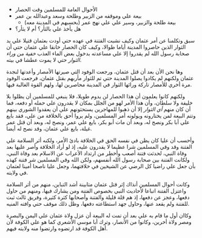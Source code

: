 - الأحوال العامة للمسلمين وقت الحصار
- بيعة علي وموقفه من الزبير وطلحة وسعد وعبدالله بن عمر
	- بيعة طلحة والزبير، وسير علي علي نهج عمر (بحسبهم في المدينة معه)
- هل يأخذ علي بالثأر؟ أم لا يثأر؟

سبق وتكلمنا عن أمر عثمان وكيف نشبت الفتنة في عهده حتي أودت بعثمان قتيلا علي يد الثوار الذين حاصروا المدينة أياما طوالا، وكيف كان الحصار خانقا علي عثمان حتي أن صحابة رسول الله لم يقدروا إلا علي مساعدته بدخول بعض الماء العذب _خفية من وراء الثوار_ حتي لا يموت عطشا في بيته.

وها نحن الأن بعد أن قتل عثمان، ورجعت الوفود التي صيرتها الأمصار وأعدتها لنجدة عثمان ولكنهم لم يكادوا يصلوا المدينة حتي تم للثوار مأربهم بقتل عثمان، فرجعت الوفود مرة أخري للأمصار تاركة ورائها الثوار في المدينة محاصرين لها، ولهم القوة الغالبة فيها.

ولكنهم كانوا يعلمون أن هذا الحصار لن يدوم طويلا، فلا ينبغي للمسلمين أن يظلوا بلا خليفة ولا سلطان، وأن هذا الأمر لهو من الجلل بمكان لا يقدرون علي حمله أو دفعه، فما أن كان منهم _أي الثوار_ إلا أن ذهبوا للمهاجرين يستحثونهم علي أن يعقدوا الشوري بينهم وتتم البيعة لمن يختارونه ويولونه أمر المسلمين، ولم يروا أحق بالخلافة من علي، فقد بايع علي أبا بكر ونصح له، وبعد أن مات أبو بكر، بايع علي عمر، ونصح له، وبعد أن قتل عمر غيلة، بايع علي عثمان، وقد نصح له أيضا.

وأحسب أن عليا كان يظن في نفسه الحق في الخلافة بادئ الأمر، ولكنه أثر السلامة علي الفتنة وقد وقي المسلمين شرا عظيما لا يقدرون عليه، إذ لو أراد  الخلافة وأصر عليها بعد وفاة النبي، لحدثت فتنة أصعب وأخطر من ارتداد الأعراب عن الاسلام بعد وفاة النبي، ولكانت الفتنة بين صحابة رسول الله أنفسهم، ولكن الله وقي المسلمين شر فتنة كهذه بأن جعل علي راضيا كل الرضي عن الشيخين في خلافتهما، وجعل عليا ناصحا أمينا لعثمان في ولايته.

وكانت أحوال المسلمين أنذاك إثر قتل عثمان متابينة أشد التباين، منهم من أثر السلامة واعتزل الفتنة اتباعا لأحاديث النبي بخصوص الفتنة ومن يشارك فيها، ومنهم من حاول دفعها، وعجز عن دفعها، إذ هم قلة قليلة والفتنة وأصحابها كثرة كثيرة،  وفريق ثالث ثبت للفتنة ولم يقعد عنها، وحاول جهد استطاعته دفعها، وظل ذلك موقف حتي وافته المنيه.

وكاان أول ما قام به علي بعد أن تمت له البيعة أن عزل ولاة عثمان علي اليمن والبصرة ومصر ولاة أخرين، وكانوا من الأنصار، وترك أبا موسي الأشعري كما هو علي الكوفة لأن أهل الكوفة قد ارتضوه وارتضوا منه ولايته فيهم.